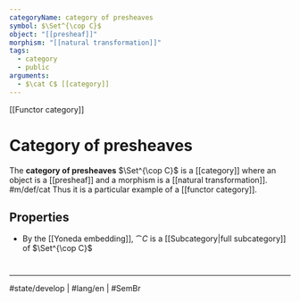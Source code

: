 ```yaml
---
categoryName: category of presheaves
symbol: $\Set^{\cop C}$
object: "[[presheaf]]"
morphism: "[[natural transformation]]"
tags:
  - category
  - public
arguments:
  - $\cat C$ [[category]]
---
```

[[Functor category]]
# Category of presheaves

The **category of presheaves** $\Set^{\cop C}$ is a [[category]] where
an object is a [[presheaf]]
and a morphism is a [[natural transformation]]. #m/def/cat 
Thus it is a particular example of a [[functor category]].

## Properties

- By the [[Yoneda embedding]], $\cat C$ is a [[Subcategory|full subcategory]] of $\Set^{\cop C}$

#
---
#state/develop | #lang/en | #SemBr
